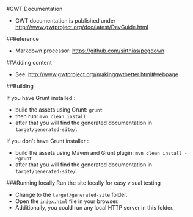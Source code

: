 #GWT Documentation

* GWT documentation is published under http://www.gwtproject.org/doc/latest/DevGuide.html

##Reference

* Markdown processor: https://github.com/sirthias/pegdown

##Adding content

* See: http://www.gwtproject.org/makinggwtbetter.html#webpage

##Building

If you have Grunt installed :
* build the assets using Grunt: `grunt`
* then run: `mvn clean install`
* after that you will find the generated documentation in `target/generated-site/`.

If you don't have Grunt installer :
* build the assets using Maven and Grunt plugin: `mvn clean install -Pgrunt`
* after that you will find the generated documentation in `target/generated-site/`.

###Running locally
Run the site locally for easy visual testing

* Change to the `target/generated-site` folder.
* Open the `index.html` file in your browser.
* Additionally, you could run any local HTTP server in this folder.
